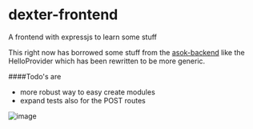 dexter-frontend
===============

A frontend with expressjs to learn some stuff

This right now has borrowed some stuff from the [asok-backend](https://github.com/TuvokVersatileKolinahr/asok-backend) like the HelloProvider which has been rewritten to be more generic.

####Todo's are
* more robust way to easy create modules
* expand tests also for the POST routes

![image](https://www.codeship.io/projects/86fafc80-a6f8-0131-c660-26855b373a72/status)